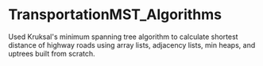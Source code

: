 # TransportationMST_Algorithms

Used Kruksal's minimum spanning tree algorithm to calculate shortest distance of highway roads using array lists, adjacency lists, min heaps, and uptrees built from scratch.
